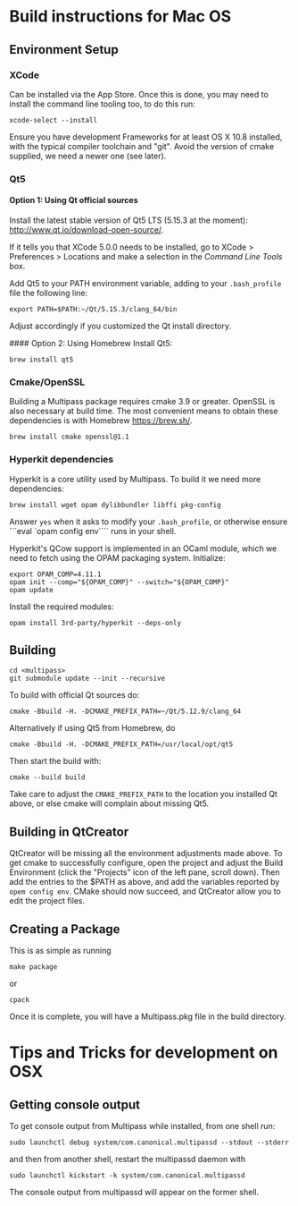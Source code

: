 Build instructions for Mac OS
=============================

Environment Setup
-----------------
### XCode
Can be installed via the App Store. Once this is done, you may need to install the command line tooling too, to do this run:

    xcode-select --install

Ensure you have development Frameworks for at least OS X 10.8 installed, with the typical compiler toolchain and "git". Avoid the version of cmake supplied, we need a newer one (see later).

### Qt5
#### Option 1: Using Qt official sources
Install the latest stable version of Qt5 LTS (5.15.3 at the moment): <http://www.qt.io/download-open-source/>.

If it tells you that XCode 5.0.0 needs to be installed, go to XCode > Preferences > Locations and make a selection in the _Command Line Tools_ box.

Add Qt5 to your PATH environment variable, adding to your `.bash_profile` file the following line:

    export PATH=$PATH:~/Qt/5.15.3/clang_64/bin

Adjust accordingly if you customized the Qt install directory.

#### Option 2: Using Homebrew
Install Qt5:

    brew install qt5

### Cmake/OpenSSL
Building a Multipass package requires cmake 3.9 or greater. OpenSSL is also necessary at build time. The most convenient means to obtain these dependencies is with Homebrew <https://brew.sh/>.

    brew install cmake openssl@1.1

### Hyperkit dependencies
Hyperkit is a core utility used by Multipass. To build it we need more dependencies:

    brew install wget opam dylibbundler libffi pkg-config

Answer `yes` when it asks to modify your `.bash_profile`, or otherwise ensure ```eval `opam config env```` runs in your shell.

Hyperkit's QCow support is implemented in an OCaml module, which we need to fetch using the OPAM packaging system. Initialize:

    export OPAM_COMP=4.11.1
    opam init --comp="${OPAM_COMP}" --switch="${OPAM_COMP}"
    opam update

Install the required modules:

    opam install 3rd-party/hyperkit --deps-only

Building
---------------------------------------
    cd <multipass>
    git submodule update --init --recursive

To build with official Qt sources do:

    cmake -Bbuild -H. -DCMAKE_PREFIX_PATH=~/Qt/5.12.9/clang_64

Alternatively if using Qt5 from Homebrew, do

    cmake -Bbuild -H. -DCMAKE_PREFIX_PATH=/usr/local/opt/qt5

Then start the build with:

    cmake --build build

Take care to adjust the `CMAKE_PREFIX_PATH` to the location you installed Qt above, or else cmake will complain about missing Qt5.

Building in QtCreator
---------------------
QtCreator will be missing all the environment adjustments made above. To get cmake to successfully configure, open the project and adjust the Build Environment (click the "Projects" icon of the left pane, scroll down). Then add the entries to the $PATH as above, and add the variables reported by `opem config env`. CMake should now succeed, and QtCreator allow you to edit the project files.


Creating a Package
------------------
This is as simple as running

    make package

or

    cpack

Once it is complete, you will have a Multipass.pkg file in the build directory.


Tips and Tricks for development on OSX
======================================

Getting console output
----------------------
To get console output from Multipass while installed, from one shell run:

    sudo launchctl debug system/com.canonical.multipassd --stdout --stderr

and then from another shell, restart the multipassd daemon with

    sudo launchctl kickstart -k system/com.canonical.multipassd

The console output from multipassd will appear on the former shell.
